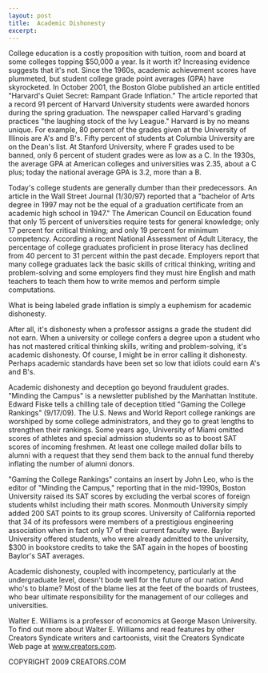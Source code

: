 ```yaml
---
layout: post
title:  Academic Dishonesty
excerpt:
---
```


College education is a costly proposition with tuition, room and board at some colleges topping $50,000 a year. Is it worth it? Increasing evidence suggests that it's not. Since the 1960s, academic achievement scores have plummeted, but student college grade point averages (GPA) have skyrocketed. In October 2001, the Boston Globe published an article entitled "Harvard's Quiet Secret: Rampant Grade Inflation." The article reported that a record 91 percent of Harvard University students were awarded honors during the spring graduation. The newspaper called Harvard's grading practices "the laughing stock of the Ivy League." Harvard is by no means unique. For example, 80 percent of the grades given at the University of Illinois are A's and B's. Fifty percent of students at Columbia University are on the Dean's list. At Stanford University, where F grades used to be banned, only 6 percent of student grades were as low as a C. In the 1930s, the average GPA at American colleges and universities was 2.35, about a C plus; today the national average GPA is 3.2, more than a B.

Today's college students are generally dumber than their predecessors. An article in the Wall Street Journal (1/30/97) reported that a "bachelor of Arts degree in 1997 may not be the equal of a graduation certificate from an academic high school in 1947." The American Council on Education found that only 15 percent of universities require tests for general knowledge; only 17 percent for critical thinking; and only 19 percent for minimum competency. According a recent National Assessment of Adult Literacy, the percentage of college graduates proficient in prose literacy has declined from 40 percent to 31 percent within the past decade. Employers report that many college graduates lack the basic skills of critical thinking, writing and problem-solving and some employers find they must hire English and math teachers to teach them how to write memos and perform simple computations.

What is being labeled grade inflation is simply a euphemism for academic dishonesty.

 After all, it's dishonesty when a professor assigns a grade the student did not earn. When a university or college confers a degree upon a student who has not mastered critical thinking skills, writing and problem-solving, it's academic dishonesty. Of course, I might be in error calling it dishonesty. Perhaps academic standards have been set so low that idiots could earn A's and B's.

Academic dishonesty and deception go beyond fraudulent grades. "Minding the Campus" is a newsletter published by the Manhattan Institute. Edward Fiske tells a chilling tale of deception titled "Gaming the College Rankings" (9/17/09). The U.S. News and World Report college rankings are worshiped by some college administrators, and they go to great lengths to strengthen their rankings. Some years ago, University of Miami omitted scores of athletes and special admission students so as to boost SAT scores of incoming freshmen. At least one college mailed dollar bills to alumni with a request that they send them back to the annual fund thereby inflating the number of alumni donors.

"Gaming the College Rankings" contains an insert by John Leo, who is the editor of "Minding the Campus," reporting that in the mid-1990s, Boston University raised its SAT scores by excluding the verbal scores of foreign students whilst including their math scores. Monmouth University simply added 200 SAT points to its group scores. University of California reported that 34 of its professors were members of a prestigious engineering association when in fact only 17 of their current faculty were. Baylor University offered students, who were already admitted to the university, $300 in bookstore credits to take the SAT again in the hopes of boosting Baylor's SAT averages.

Academic dishonesty, coupled with incompetency, particularly at the undergraduate level, doesn't bode well for the future of our nation. And who's to blame? Most of the blame lies at the feet of the boards of trustees, who bear ultimate responsibility for the management of our colleges and universities.

Walter E. Williams is a professor of economics at George Mason University. To find out more about Walter E. Williams and read features by other Creators Syndicate writers and cartoonists, visit the Creators Syndicate Web page at www.creators.com.

COPYRIGHT 2009 CREATORS.COM
